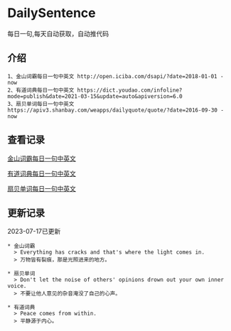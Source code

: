 # DailySentence

每日一句,每天自动获取，自动推代码

## 介绍

```
1、金山词霸每日一句中英文 http://open.iciba.com/dsapi/?date=2018-01-01 - now
2、有道词典每日一句中英文 https://dict.youdao.com/infoline?mode=publish&date=2021-03-15&update=auto&apiversion=6.0
3、扇贝单词每日一句中英文 https://apiv3.shanbay.com/weapps/dailyquote/quote/?date=2016-09-30 - now
```

## 查看记录

[金山词霸每日一句中英文](./data/iciba/)

[有道词典每日一句中英文](./data/youdao/)

[扇贝单词每日一句中英文](./data/shanbay/)

## 更新记录
2023-07-17已更新 
```
* 金山词霸
  > Everything has cracks and that's where the light comes in. 
  > 万物皆有裂痕，那是光照进来的地方。

* 扇贝单词
  > Don't let the noise of others' opinions drown out your own inner voice.
  > 不要让他人意见的杂音淹没了自己的心声。

* 有道词典
  > Peace comes from within.
  > 平静源于内心。

```
